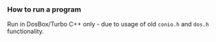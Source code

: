 ### How to run a program 
Run in DosBox/Turbo C++ only - due to usage of old `conio.h` and `dos.h` functionality.